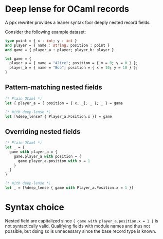 # Deep lense for OCaml records

A ppx rewriter provides a leaner syntax foor deeply nested record
fields.

Consider the following example dataset:

```ocaml
type point = { x : int; y : int }
and player = { name : string; position : point }
and game = { player_a : player; player_b: player }

let game = {
  player_a = { name = "Alice"; position = { x = 0; y = 0 } };
  player_b = { name = "Bob"; position = { x = 10; y = 10 } };
}
```

## Pattern-matching nested fields

```ocaml
(* Plain OCaml *)
let { player_a = { position = { x; _}; _ }; _ } = game

(* With deep-lense *)
let [%deep_lense? { Player_a.Position.x }] = game
```

## Overriding nested fields

```ocaml
(* Plain OCaml *)
let _ = {
  game with player_a = {
    game.player_a with position = {
      game.player_a.position with x = 1
    }
  }
}

(* With deep-lense *)
let _ = [%deep_lense { game with Player_a.Position.x = 1 }]
```

# Syntax choice

Nested field are capitalized since `{ game with player_a.position.x =
1 }` is not syntactically valid. Qualifying fields with module names
and thus not possible, but doing so is unnecessary since the base
record type is known.
